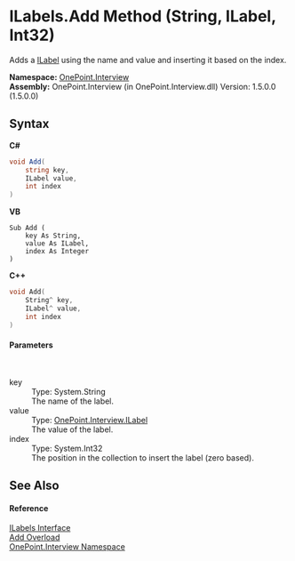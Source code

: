 # ILabels.Add Method (String, ILabel, Int32)
 

Adds a <a href="T_OnePoint_Interview_ILabel">ILabel</a> using the name and value and inserting it based on the index.

**Namespace:**&nbsp;<a href="N_OnePoint_Interview">OnePoint.Interview</a><br />**Assembly:**&nbsp;OnePoint.Interview (in OnePoint.Interview.dll) Version: 1.5.0.0 (1.5.0.0)

## Syntax

**C#**<br />
``` C#
void Add(
	string key,
	ILabel value,
	int index
)
```

**VB**<br />
``` VB
Sub Add ( 
	key As String,
	value As ILabel,
	index As Integer
)
```

**C++**<br />
``` C++
void Add(
	String^ key, 
	ILabel^ value, 
	int index
)
```


#### Parameters
&nbsp;<dl><dt>key</dt><dd>Type: System.String<br />The name of the label.</dd><dt>value</dt><dd>Type: <a href="T_OnePoint_Interview_ILabel">OnePoint.Interview.ILabel</a><br />The value of the label.</dd><dt>index</dt><dd>Type: System.Int32<br />The position in the collection to insert the label (zero based).</dd></dl>

## See Also


#### Reference
<a href="T_OnePoint_Interview_ILabels">ILabels Interface</a><br /><a href="Overload_OnePoint_Interview_ILabels_Add">Add Overload</a><br /><a href="N_OnePoint_Interview">OnePoint.Interview Namespace</a><br />
